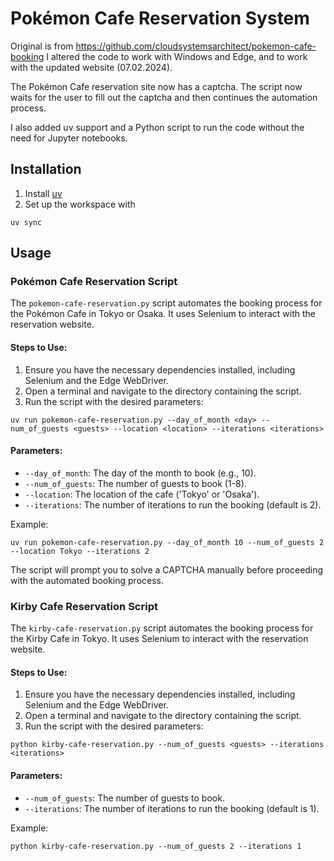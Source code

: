 # Pokémon Cafe Reservation System

Original is from https://github.com/cloudsystemsarchitect/pokemon-cafe-booking
I altered the code to work with Windows and Edge, and to work with the updated website (07.02.2024).

The Pokémon Cafe reservation site now has a captcha. The script now waits for the user to fill out the captcha and then continues the automation process.

I also added uv support and a Python script to run the code without the need for Jupyter notebooks.

## Installation

1. Install [uv](https://docs.astral.sh/uv/getting-started/)
2. Set up the workspace with

```shell
uv sync
```

## Usage

### Pokémon Cafe Reservation Script

The `pokemon-cafe-reservation.py` script automates the booking process for the Pokémon Cafe in Tokyo or Osaka. It uses Selenium to interact with the reservation website.

#### Steps to Use:

1. Ensure you have the necessary dependencies installed, including Selenium and the Edge WebDriver.
2. Open a terminal and navigate to the directory containing the script.
3. Run the script with the desired parameters:

```shell
uv run pokemon-cafe-reservation.py --day_of_month <day> --num_of_guests <guests> --location <location> --iterations <iterations>
```

#### Parameters:

- `--day_of_month`: The day of the month to book (e.g., 10).
- `--num_of_guests`: The number of guests to book (1-8).
- `--location`: The location of the cafe ('Tokyo' or 'Osaka').
- `--iterations`: The number of iterations to run the booking (default is 2).

Example:

```shell
uv run pokemon-cafe-reservation.py --day_of_month 10 --num_of_guests 2 --location Tokyo --iterations 2
```

The script will prompt you to solve a CAPTCHA manually before proceeding with the automated booking process.

### Kirby Cafe Reservation Script

The `kirby-cafe-reservation.py` script automates the booking process for the Kirby Cafe in Tokyo. It uses Selenium to interact with the reservation website.

#### Steps to Use:

1. Ensure you have the necessary dependencies installed, including Selenium and the Edge WebDriver.
2. Open a terminal and navigate to the directory containing the script.
3. Run the script with the desired parameters:

```shell
python kirby-cafe-reservation.py --num_of_guests <guests> --iterations <iterations>
```

#### Parameters:

- `--num_of_guests`: The number of guests to book.
- `--iterations`: The number of iterations to run the booking (default is 1).

Example:

```shell
python kirby-cafe-reservation.py --num_of_guests 2 --iterations 1
```
